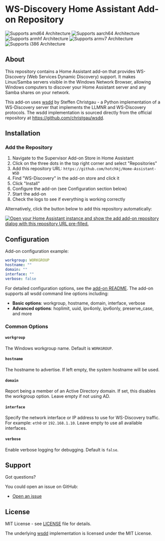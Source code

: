 # WS-Discovery Home Assistant Add-on Repository

![Supports amd64 Architecture][amd64-shield]
![Supports aarch64 Architecture][aarch64-shield]
![Supports armhf Architecture][armhf-shield]
![Supports armv7 Architecture][armv7-shield]
![Supports i386 Architecture][i386-shield]

## About

This repository contains a Home Assistant add-on that provides WS-Discovery (Web Services Dynamic Discovery) support. It makes Linux/Samba servers visible in the Windows Network Browser, allowing Windows computers to discover your Home Assistant server and any Samba shares on your network.

This add-on uses [wsdd](https://github.com/christgau/wsdd) by Steffen Christgau - a Python implementation of a WS-Discovery server that implements the LLMNR and WS-Discovery protocols. The wsdd implementation is sourced directly from the official repository at https://github.com/christgau/wsdd.

## Installation

### Add the Repository

1. Navigate to the Supervisor Add-on Store in Home Assistant
2. Click on the three dots in the top right corner and select "Repositories"
3. Add this repository URL: `https://github.com/hotchkj/Home-Assistant-WSD`
4. Find "WS-Discovery" in the add-on store and click it
5. Click "Install"
6. Configure the add-on (see Configuration section below)
7. Start the add-on
8. Check the logs to see if everything is working correctly

Alternatively, click the button below to add this repository automatically:

[![Open your Home Assistant instance and show the add add-on repository dialog with this repository URL pre-filled.](https://my.home-assistant.io/badges/supervisor_add_addon_repository.svg)](https://my.home-assistant.io/redirect/supervisor_add_addon_repository/?repository_url=https%3A%2F%2Fgithub.com%2Fhotchkj%2FHome-Assistant-WSD)

## Configuration

Add-on configuration example:

```yaml
workgroup: WORKGROUP
hostname: ""
domain: ""
interface: ""
verbose: false
```

For detailed configuration options, see the [add-on README](ws-discovery/README.md). The add-on supports all wsdd command line options including:

- **Basic options**: workgroup, hostname, domain, interface, verbose
- **Advanced options**: hoplimit, uuid, ipv4only, ipv6only, preserve_case, and more

### Common Options

#### `workgroup`
The Windows workgroup name. Default is `WORKGROUP`.

#### `hostname`
The hostname to advertise. If left empty, the system hostname will be used.

#### `domain`
Report being a member of an Active Directory domain. If set, this disables the workgroup option. Leave empty if not using AD.

#### `interface`
Specify the network interface or IP address to use for WS-Discovery traffic. For example: `eth0` or `192.168.1.10`. Leave empty to use all available interfaces.

#### `verbose`
Enable verbose logging for debugging. Default is `false`.

## Support

Got questions?

You could open an issue on GitHub:

- [Open an issue](https://github.com/hotchkj/Home-Assistant-WSD/issues)

## License

MIT License - see [LICENSE](LICENSE) file for details.

The underlying [wsdd](https://github.com/christgau/wsdd) implementation is licensed under the MIT License.

[amd64-shield]: https://img.shields.io/badge/amd64-yes-green.svg
[aarch64-shield]: https://img.shields.io/badge/aarch64-yes-green.svg
[armhf-shield]: https://img.shields.io/badge/armhf-yes-green.svg
[armv7-shield]: https://img.shields.io/badge/armv7-yes-green.svg
[i386-shield]: https://img.shields.io/badge/i386-yes-green.svg
